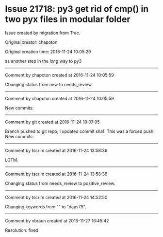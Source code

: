 # Issue 21718: py3 get rid of cmp() in two pyx files in modular folder

Issue created by migration from Trac.

Original creator: chapoton

Original creation time: 2016-11-24 10:05:29

as another step in the *long* way to py3


---

Comment by chapoton created at 2016-11-24 10:05:59

Changing status from new to needs_review.


---

Comment by chapoton created at 2016-11-24 10:05:59

New commits:


---

Comment by git created at 2016-11-24 10:07:05

Branch pushed to git repo; I updated commit sha1. This was a forced push. New commits:


---

Comment by tscrim created at 2016-11-24 13:58:36

LGTM.


---

Comment by tscrim created at 2016-11-24 13:58:36

Changing status from needs_review to positive_review.


---

Comment by tscrim created at 2016-11-24 14:52:50

Changing keywords from "" to "days79".


---

Comment by vbraun created at 2016-11-27 16:45:42

Resolution: fixed
